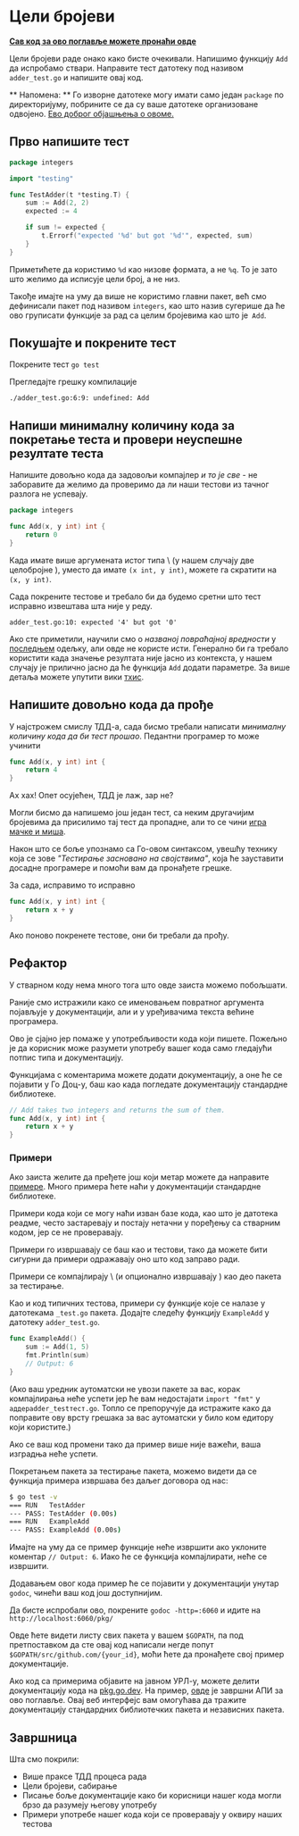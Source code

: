 # Цели бројеви

**[Сав код за ово поглавље можете пронаћи овде](https://github.com/marcetin/nauci-go-sa-testovima/tree/main/integers)**

Цели бројеви раде онако како бисте очекивали. Напишимо функцију `Add` да испробамо ствари. Направите тест датотеку под називом `adder_test.go` и напишите овај код.

** Напомена: ** Го изворне датотеке могу имати само један `package` по директоријуму, побрините се да су ваше датотеке организоване одвојено. [Ево доброг објашњења о овоме.](https://dave.cheney.net/2014/12/01/five-suggestions-for-setting-up-a-go-project)

## Прво напишите тест

```go
package integers

import "testing"

func TestAdder(t *testing.T) {
	sum := Add(2, 2)
	expected := 4

	if sum != expected {
		t.Errorf("expected '%d' but got '%d'", expected, sum)
	}
}
```

Приметићете да користимо `%d` као низове формата, а не `%q`. То је зато што желимо да исписује цели број, а не низ.

Такође имајте на уму да више не користимо главни пакет, већ смо дефинисали пакет под називом `integers`, као што назив сугерише да ће ово груписати функције за рад са целим бројевима као што је` Add`.

## Покушајте и покрените тест

Покрените тест `go test`

Прегледајте грешку компилације

`./adder_test.go:6:9: undefined: Add`

## Напиши минималну количину кода за покретање теста и провери неуспешне резултате теста

Напишите довољно кода да задовољи компајлер _и то је све_ - не заборавите да желимо да проверимо да ли наши тестови из тачног разлога не успевају.

```go
package integers

func Add(x, y int) int {
	return 0
}
```

Када имате више аргумената истог типа \ (у нашем случају две целобројне \), уместо да имате `(x int, y int)`, можете га скратити на `(x, y int)`.

Сада покрените тестове и требало би да будемо сретни што тест исправно извештава шта није у реду.

`adder_test.go:10: expected '4' but got '0'`

Ако сте приметили, научили смо о _названој повраћајној вредности_ у [последњем](hello-world.md#one...last...refactor?) одељку, али овде не користе исти. Генерално би га требало користити када значење резултата није јасно из контекста, у нашем случају је прилично јасно да ће функција `Add` додати параметре. За више детаља можете упутити вики [тхис](https://github.com/golang/go/wiki/CodeReviewComments#named-result-parameters).

## Напишите довољно кода да прође

У најстрожем смислу ТДД-а, сада бисмо требали написати _минималну количину кода да би тест прошао_. Педантни програмер то може учинити

```go
func Add(x, y int) int {
	return 4
}
```

Ах хах! Опет осујећен, ТДД је лаж, зар не?

Могли бисмо да напишемо још један тест, са неким другачијим бројевима да присилимо тај тест да пропадне, али то се чини [игра мачке и миша](https://en.m.wikipedia.org/wiki/Cat_and_mouse).

Након што се боље упознамо са Го-овом синтаксом, увешћу технику која се зове *"Тестирање засновано на својствима"*, која ће зауставити досадне програмере и помоћи вам да пронађете грешке.

За сада, исправимо то исправно

```go
func Add(x, y int) int {
	return x + y
}
```

Ако поново покренете тестове, они би требали да прођу.

## Рефактор

У стварном коду нема много тога што овде заиста можемо побољшати.

Раније смо истражили како се именовањем повратног аргумента појављује у документацији, али и у уређивачима текста већине програмера.

Ово је сјајно јер помаже у употребљивости кода који пишете. Пожељно је да корисник може разумети употребу вашег кода само гледајући потпис типа и документацију.

Функцијама с коментарима можете додати документацију, а оне ће се појавити у Го Доц-у, баш као када погледате документацију стандардне библиотеке.

```go
// Add takes two integers and returns the sum of them.
func Add(x, y int) int {
	return x + y
}
```

### Примери

Ако заиста желите да пређете још који метар можете да направите [примере](https://blog.golang.org/examples). Много примера ћете наћи у документацији стандардне библиотеке.

Примери кода који се могу наћи изван базе кода, као што је датотека реадме, често застаревају и постају нетачни у поређењу са стварним кодом, јер се не проверавају.

Примери го извршавају се баш као и тестови, тако да можете бити сигурни да примери одражавају оно што код заправо ради.

Примери се компајлирају \ (и опционално извршавају \) као део пакета за тестирање.

Као и код типичних тестова, примери су функције које се налазе у датотекама `_test.go` пакета. Додајте следећу функцију `ExampleAdd` у датотеку `adder_test.go`.

```go
func ExampleAdd() {
	sum := Add(1, 5)
	fmt.Println(sum)
	// Output: 6
}
```

(Ако ваш уредник аутоматски не увози пакете за вас, корак компајлирања неће успети јер ће вам недостајати `import "fmt"` у `аддерadder_testтест.go`. Топло се препоручује да истражите како да поправите ову врсту грешака за вас аутоматски у било ком едитору који користите.)

Ако се ваш код промени тако да пример више није важећи, ваша изградња неће успети.

Покретањем пакета за тестирање пакета, можемо видети да се функција примера извршава без даљег договора од нас:

```bash
$ go test -v
=== RUN   TestAdder
--- PASS: TestAdder (0.00s)
=== RUN   ExampleAdd
--- PASS: ExampleAdd (0.00s)
```

Имајте на уму да се пример функције неће извршити ако уклоните коментар `// Output: 6`. Иако ће се функција компајлирати, неће се извршити.

Додавањем овог кода пример ће се појавити у документацији унутар `godoc`, чинећи ваш код још доступнијим.

Да бисте испробали ово, покрените `godoc -http=:6060` и идите на `http://localhost:6060/pkg/`

Овде ћете видети листу свих пакета у вашем `$GOPATH`, па под претпоставком да сте овај код написали негде попут `$GOPATH/src/github.com/{your_id}`, моћи ћете да пронађете свој пример документације.

Ако код са примерима објавите на јавном УРЛ-у, можете делити документацију кода на [pkg.go.dev](https://pkg.go.dev/). На пример, [овде](https://pkg.go.dev/github.com/marcetin/nauci-go-sa-testovima/integers/v2) је завршни АПИ за ово поглавље. Овај веб интерфејс вам омогућава да тражите документацију стандардних библиотечких пакета и независних пакета.

## Завршница

Шта смо покрили:

* Више праксе ТДД процеса рада
* Цели бројеви, сабирање
* Писање боље документације како би корисници нашег кода могли брзо да разумеју његову употребу
* Примери употребе нашег кода који се проверавају у оквиру наших тестова
